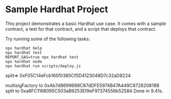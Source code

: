# Sample Hardhat Project

This project demonstrates a basic Hardhat use case. It comes with a sample contract, a test for that contract, and a script that deploys that contract.

Try running some of the following tasks:

```shell
npx hardhat help
npx hardhat test
REPORT_GAS=true npx hardhat test
npx hardhat node
npx hardhat run scripts/deploy.js
```

split=> 0xF05C14eFcb165f0385Cf5D4123048D7c32aD8224

multisigFactory to 0xAb7d8699688C87dDFE5974B47A449C872820818B
split to 0xa8FC1168095C503aB9253Ef9eF97374556b52584
Done in 9.41s.
